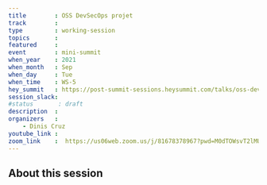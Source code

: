 ```yaml
---
title        : OSS DevSecOps projet
track        :
type         : working-session
topics       :
featured     :
event        : mini-summit
when_year    : 2021
when_month   : Sep
when_day     : Tue
when_time    : WS-5
hey_summit   : https://post-summit-sessions.heysummit.com/talks/oss-devsecops-project/
session_slack:
#status       : draft
description  :
organizers   :
    - Dinis Cruz
youtube_link :
zoom_link    :  https://us06web.zoom.us/j/81678378967?pwd=M0dTOWsvT2lMUlV6dDgrU2NoT3JIZz09
---
```


## About this session
